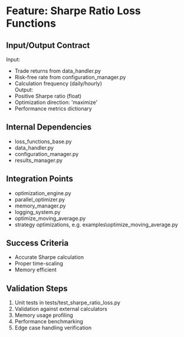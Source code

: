 # Feature: Sharpe Ratio Loss Functions  

## Input/Output Contract  
Input:  
- Trade returns from data_handler.py  
- Risk-free rate from configuration_manager.py  
- Calculation frequency (daily/hourly)  
Output:  
- Positive Sharpe ratio (float)  
- Optimization direction: 'maximize'  
- Performance metrics dictionary  

## Internal Dependencies  
- loss_functions_base.py  
- data_handler.py  
- configuration_manager.py  
- results_manager.py  

## Integration Points  
- optimization_engine.py  
- parallel_optimizer.py  
- memory_manager.py  
- logging_system.py 
- optimize_moving_average.py 
- strategy optimizations, e.g. examples\optimize_moving_average.py

## Success Criteria  
- Accurate Sharpe calculation  
- Proper time-scaling  
- Memory efficient  

## Validation Steps  
1. Unit tests in tests/test_sharpe_ratio_loss.py  
2. Validation against external calculators  
3. Memory usage profiling  
4. Performance benchmarking  
5. Edge case handling verification  